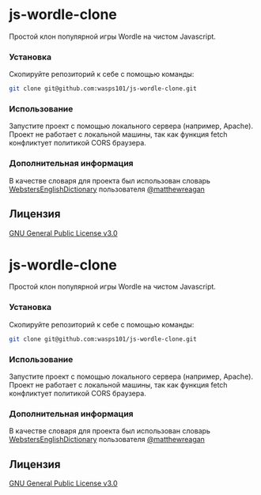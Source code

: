 # js-wordle-clone

Простой клон популярной игры Wordle на чистом Javascript.

### Установка

Скопируйте репозиторий к себе с помощью команды:

```bash
git clone git@github.com:wasps101/js-wordle-clone.git
```

### Использование

Запустите проект с помощью локального сервера (например, Apache). Проект не работает с локальной машины, так как функция fetch конфликтует политикой CORS браузера.

### Дополнительная информация

В качестве словаря для проекта был использован словарь [WebstersEnglishDictionary](https://github.com/matthewreagan/WebstersEnglishDictionary) пользователя [@matthewreagan](https://www.github.com/matthewreagan)

## Лицензия 

[GNU General Public License v3.0](https://github.com/wasps101/js-wordle-clone/blob/main/LICENSE)
# js-wordle-clone

Простой клон популярной игры Wordle на чистом Javascript.

### Установка

Скопируйте репозиторий к себе с помощью команды:

```bash
git clone git@github.com:wasps101/js-wordle-clone.git
```

### Использование

Запустите проект с помощью локального сервера (например, Apache). Проект не работает с локальной машины, так как функция fetch конфликтует политикой CORS браузера.

### Дополнительная информация

В качестве словаря для проекта был использован словарь [WebstersEnglishDictionary](https://github.com/matthewreagan/WebstersEnglishDictionary) пользователя [@matthewreagan](https://www.github.com/matthewreagan)

## Лицензия 

[GNU General Public License v3.0](https://github.com/wasps101/js-wordle-clone/blob/main/LICENSE)